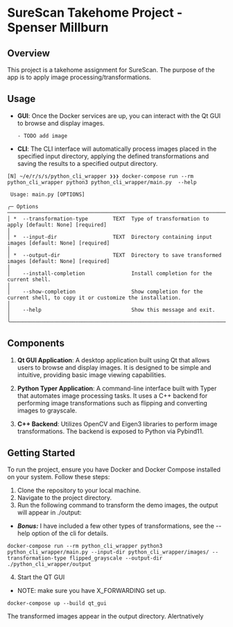 # SureScan Takehome Project - Spenser Millburn

## Overview
This project is a takehome assignment for SureScan. The purpose of the app is to apply image processing/transformations.

## Usage
- **GUI**: Once the Docker services are up, you can interact with the Qt GUI to browse and display images.

      - TODO add image

- **CLI**: The CLI interface will automatically process images placed in the specified input directory, applying the defined transformations and saving the results to a specified output directory.

```
[N] ~/e/r/s/s/python_cli_wrapper ❯❯❯ docker-compose run --rm python_cli_wrapper python3 python_cli_wrapper/main.py  --help
                                                                                                                                                                     
 Usage: main.py [OPTIONS]              
                                                                                                                                                                     
╭─ Options ─────────────────────────────────────────────────────────────────────────────────────────────────────────────────────────────────────────────────────────╮
│ *  --transformation-type        TEXT  Type of transformation to apply [default: None] [required]                                                                  │
│ *  --input-dir                  TEXT  Directory containing input images [default: None] [required]                                                                │
│ *  --output-dir                 TEXT  Directory to save transformed images [default: None] [required]                                                             │
│    --install-completion               Install completion for the current shell.                                                                                   │
│    --show-completion                  Show completion for the current shell, to copy it or customize the installation.                                            │
│    --help                             Show this message and exit.                                                                                                 │
╰───────────────────────────────────────────────────────────────────────────────────────────────────────────────────────────────────────────────────────────────────╯
```

## Components
1. **Qt GUI Application**: A desktop application built using Qt that allows users to browse and display images. It is designed to be simple and intuitive, providing basic image viewing capabilities.

2. **Python Typer Application**: A command-line interface built with Typer that automates image processing tasks. It uses a C++ backend for performing image transformations such as flipping and converting images to grayscale.

3. **C++ Backend**: Utilizes OpenCV and Eigen3 libraries to perform image transformations. The backend is exposed to Python via Pybind11. 

## Getting Started
To run the project, ensure you have Docker and Docker Compose installed on your system. Follow these steps:

1. Clone the repository to your local machine.
2. Navigate to the project directory.
3. Run the following command to transform the demo images, the output will appear in ./output:
  - ***Bonus:*** I have included a few other types of transformations, see the --help option of the cli for details. 

```
docker-compose run --rm python_cli_wrapper python3 python_cli_wrapper/main.py --input-dir python_cli_wrapper/images/ --transformation-type flipped_grayscale --output-dir ./python_cli_wrapper/output
```
4. Start the QT GUI 
  - NOTE: make sure you have X_FORWARDING set up. 
```
docker-compose up --build qt_gui
```

The transformed images appear in the output directory. Alertnatively

